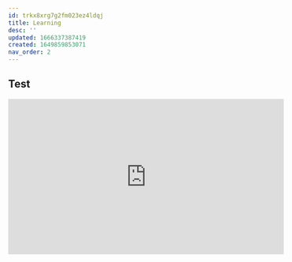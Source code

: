 ```yaml
---
id: trkx8xrg7g2fm023ez4ldqj
title: Learning
desc: ''
updated: 1666337387419
created: 1649859853071
nav_order: 2
---
```

## Test



<iframe width="560" height="315" src="https://www.youtube.com/embed/PO13MIejruQ" title="YouTube video player" frameborder="0" allow="accelerometer; autoplay; clipboard-write; encrypted-media; gyroscope; picture-in-picture" allowfullscreen></iframe>